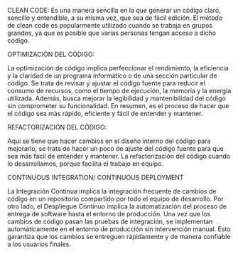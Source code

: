 CLEAN CODE:
Es una manera sencilla en la que generar un código claro, sencillo y entendible, a su misma vez, que sea de fácil edición.
El método de clean code es popularmente utilizado cuando se trabaja en grupos grandes, ya que es posible que varias personas tengan acceso a dicho código.



OPTIMIZACIÓN DEL CÓDIGO:

La optimización de código implica perfeccionar el rendimiento, la eficiencia y la claridad de un programa informático o de una sección particular de código. Se trata de revisar y ajustar el código fuente para reducir el consumo de recursos, como el tiempo de ejecución, la memoria y la energía utilizada. Además, busca mejorar la legibilidad y mantenibilidad del código sin comprometer su funcionalidad. En resumen, es el proceso de hacer que el código sea más rápido, eficiente y fácil de entender y mantener.


REFACTORIZACIÓN DEL CÓDIGO:

Aquí se tiene que hacer cambios en el diseño interno del código para mejorarlo, se trata de hacer un poco de ajuste del código fuente para que sea más fácil de entender y mantener.
La refactorización del código cuando lo desarrollamos, porque facilita el trabajo en equipo.




CONTINUOUS INTEGRATION/ CONTINUOUS DEPLOYMENT


La Integración Continua implica la integración frecuente de cambios de código en un repositorio compartido por todo el equipo de desarrollo. 
Por otro lado, el Despliegue Continuo implica la automatización del proceso de entrega de software hasta el entorno de producción. Una vez que los cambios de código pasan las pruebas de integración, se implementan automáticamente en el entorno de producción sin intervención manual. Esto garantiza que los cambios se entreguen rápidamente y de manera confiable a los usuarios finales.

